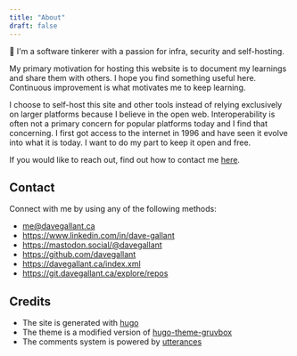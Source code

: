 ```yaml
---
title: "About"
draft: false
---
```


👋 I'm a software tinkerer with a passion for infra, security and self-hosting.

My primary motivation for hosting this website is to document my learnings and share them with others. I hope you find something useful here. Continuous improvement is what motivates me to keep learning.

I choose to self-host this site and other tools instead of relying exclusively on larger platforms because I believe in the open web. Interoperability is often not a primary concern for popular platforms today and I find that concerning. I first got access to the internet in 1996 and have seen it evolve into what it is today. I want to do my part to keep it open and free.

If you would like to reach out, find out how to contact me [here](/contact/).

## Contact

Connect with me by using any of the following methods:

- [me@davegallant.ca](mailto:me@davegallant.ca)
- <https://www.linkedin.com/in/dave-gallant>
- <https://mastodon.social/@davegallant>
- <https://github.com/davegallant>
- <https://davegallant.ca/index.xml>
- <https://git.davegallant.ca/explore/repos>

## Credits

- The site is generated with [hugo](https://gohugo.io/)
- The theme is a modified version of [hugo-theme-gruvbox](https://github.com/schnerring/hugo-theme-gruvbox)
- The comments system is powered by [utterances](https://github.com/utterance/utterances)
